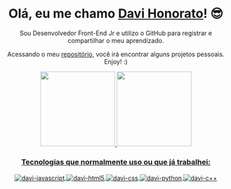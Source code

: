<div align="center">
  <h1>Olá, eu me chamo <a href="">Davi Honorato</a>! 😎</h1>

  <p align="center">Sou Desenvolvedor Front-End Jr e utilizo o GitHub para registrar e compartilhar o meu aprendizado.</p>

  <p align="center">Acessando o meu <a href="https://github.com/davihonorato?tab=repositories">repositório</a>, você irá encontrar alguns projetos pessoais. Enjoy! :)</p>

  <div align="center">
    <a href="https://github.com/davihonorato">
    <img height="170em" src="https://github-readme-stats.vercel.app/api?username=davihonorato&show_icons=true&theme=dracula&include_all_commits=true&count_private=true"/>
    <img height="170em" src="https://github-readme-stats.vercel.app/api/top-langs/?username=davihonorato&layout=compact&theme=dracula"/>
  </div>
    
  <div>
  <h3>Tecnologias que normalmente uso ou que já trabalhei:</h3>
    <div style="display: inline_block">
      <img align="center" alt="davi-javascript" src="https://img.shields.io/badge/JavaScript-F7DF1E?style=for-the-badge&logo=javascript&logoColor=black">
      <img align="center" alt="davi-html5" src="https://img.shields.io/badge/HTML5-E34F26?style=for-the-badge&logo=html5&logoColor=white">
      <img align="center" alt="davi-css" src="https://img.shields.io/badge/CSS3-1572B6?style=for-the-badge&logo=css3&logoColor=white">
      <img align="center" alt="davi-python"src="https://img.shields.io/badge/Python-14354C?style=for-the-badge&logo=python&logoColor=white">
      <img align="center" alt="davi-c++"src="https://img.shields.io/badge/C%2B%2B-00599C?style=for-the-badge&logo=c%2B%2B&logoColor=white">
    </div>
  </div>
</div>
